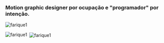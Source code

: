 <h3 align="left">Motion graphic designer por ocupação e "programador" por intenção.</h3>

<p align="left"> <img src="https://komarev.com/ghpvc/?username=farique1" alt="farique1" /> </p>

<p><img align="left" src="https://github-readme-stats.vercel.app/api/top-langs/?username=farique1&layout=compact&hide=html" alt="farique1" /></p>

<p>&nbsp;<img align="center" src="https://github-readme-stats.vercel.app/api?username=farique1&show_icons=true" alt="farique1" /></p>
